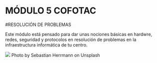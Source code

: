 # MÓDULO 5 COFOTAC
#RESOLUCIÓN DE PROBLEMAS

Este módulo está pensado para dar unas nociones básicas en hardwre, redes, seguridad y protocolos en resolución de problemas en la infraestructura informática de tu centro.

![](https://images.unsplash.com/photo-1552345386-6690de5b2c09?ixlib=rb-1.2.1&ixid=eyJhcHBfaWQiOjEyMDd9&auto=format&fit=crop&w=1500&q=80)
Photo by Sebastian Herrmann on Unsplash